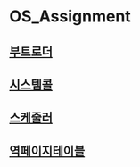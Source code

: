 # OS_Assignment

## [부트로더](./%232_나_20142399_v2.0)

## [시스템콜](./%233_나_20142399_v3.0)

## [스케줄러](./%234_나_20142399_v2.0)

## [역페이지테이블](./%235_나_20142399_v3.0)
